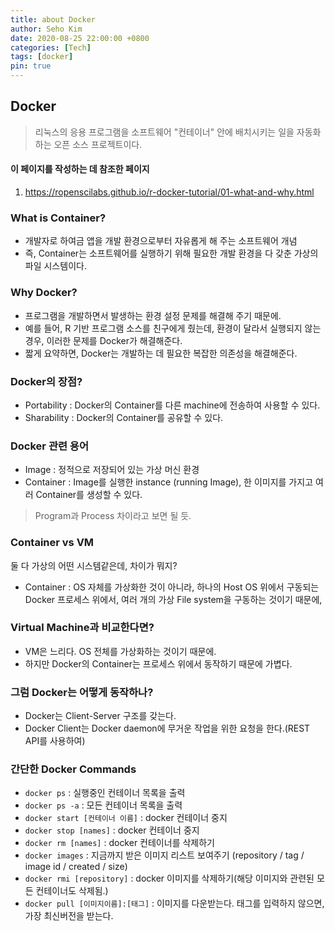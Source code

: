 ```yaml
---
title: about Docker
author: Seho Kim
date: 2020-08-25 22:00:00 +0800
categories: [Tech]
tags: [docker]
pin: true
---
```


## **Docker**
> 리눅스의 응용 프로그램을 소프트웨어 "컨테이너" 안에 배치시키는 일을 자동화하는 오픈 소스 프로젝트이다.

#### 이 페이지를 작성하는 데 참조한 페이지
1. <https://ropenscilabs.github.io/r-docker-tutorial/01-what-and-why.html>

### **What is Container?**
* 개발자로 하여금 앱을 개발 환경으로부터 자유롭게 해 주는 소프트웨어 개념
* 즉, Container는 소프트웨어를 실행하기 위해 필요한 개발 환경을 다 갖춘 가상의 파일 시스템이다.


### **Why Docker?**
* 프로그램을 개발하면서 발생하는 환경 설정 문제를 해결해 주기 때문에.
* 예를 들어, R 기반 프로그램 소스를 친구에게 줬는데, 환경이 달라서 실행되지 않는 경우, 이러한 문제를 Docker가 해결해준다.
* 짧게 요약하면, Docker는 개발하는 데 필요한 복잡한 의존성을 해결해준다.

### **Docker의 장점?**
* Portability : Docker의 Container를 다른 machine에 전송하여 사용할 수 있다.
* Sharability : Docker의 Container를 공유할 수 있다.

### **Docker 관련 용어**
* Image : 정적으로 저장되어 있는 가상 머신 환경
* Container : Image를 실행한 instance (running Image), 한 이미지를 가지고 여러 Container를 생성할 수 있다.
> Program과 Process 차이라고 보면 될 듯.

### **Container vs VM**
둘 다 가상의 어떤 시스템같은데, 차이가 뭐지?
* Container : OS 자체를 가상화한 것이 아니라, 하나의 Host OS 위에서 구동되는 Docker 프로세스 위에서, 여러 개의 가상 File system을 구동하는 것이기 때문에, 

### **Virtual Machine과 비교한다면?**
* VM은 느리다. OS 전체를 가상화하는 것이기 때문에.
* 하지만 Docker의 Container는 프로세스 위에서 동작하기 때문에 가볍다.

### **그럼 Docker는 어떻게 동작하나?**
* Docker는 Client-Server 구조를 갖는다.
* Docker Client는 Docker daemon에 무거운 작업을 위한 요청을 한다.(REST API를 사용하여)


### **간단한 Docker Commands**
* `docker ps` : 실행중인 컨테이너 목록을 출력
* `docker ps -a` : 모든 컨테이너 목록을 출력
* `docker start [컨테이너 이름]` : docker 컨테이너 중지
* `docker stop [names]` : docker 컨테이너 중지
* `docker rm [names]` : docker 컨테이너를 삭제하기
* `docker images` : 지금까지 받은 이미지 리스트 보여주기 (repository / tag / image id / created / size)
* `docker rmi [repository]` : docker 이미지를 삭제하기(해당 이미지와 관련된 모든 컨테이너도 삭제됨.)
* `docker pull [이미지이름]:[태그]` : 이미지를 다운받는다. 태그를 입력하지 않으면, 가장 최신버전을 받는다.